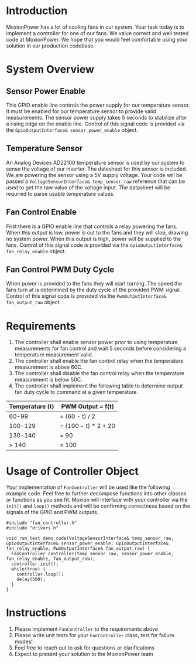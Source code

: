 # Introduction
MoxionPower has a lot of cooling fans in our system. Your task today is to implement a controller for one of our fans. We value correct and well tested code at MoxionPower. We hope that you would feel comfortable using your solution in our production codebase.

# System Overview
## Sensor Power Enable
This GPIO enable line controls the power supply for our temperature sensor. It must be enabled for our temperature sensor to provide valid measurements. The sensor power supply takes 5 seconds to stabilize after a rising edge on the enable line. Control of this signal code is provided via the `GpioOutputInterface& sensor_power_enable` object.

## Temperature Sensor
An Analog Devices AD22100 temperature sensor is used by our system to sense the voltage of our inverter. The datasheet for this sensor is included. We are powering the sensor using a 5V supply voltage. Your code will be passed a `VoltageSensorInterface& temp_sensor_raw` reference that can be used to get the raw value of the voltage input. The datasheet will be required to parse usable temperature values.

## Fan Control Enable
First there is a GPIO enable line that controls a relay powering the fans. When this output is low, power is cut to the fans and they will stop, drawing no system power. When this output is high, power will be supplied to the fans. Control of this signal code is provided via the `GpioOutputInterface& fan_relay_enable` object.

## Fan Control PWM Duty Cycle
When power is provided to the fans they will start turning. The speed the fans turn at is determined by the duty cycle of the provided PWM signal. Control of this signal code is provided via the `PwmOutputInterface& fan_output_raw` object.

# Requirements
1. The controller shall enable sensor power prior to using temperature measurements for fan control and wait 5 seconds before considering a temperature measurement valid.
2. The controller shall enable the fan control relay when the temperature measurement is above 60C.
3. The controller shall disable the fan control relay when the temperature measurement is below 50C.
4. The controller shall implement the following table to determine output fan duty cycle to command at a given temperature.

| Temperature (t) | PWM Output = f(t)        |
|-----------------|----------------------|
| 60-99           | = (60 - t) / 2       |
| 100-129         | = (100 - t) * 2 + 20 |
| 130-140         | = 90                 |
| > 140           | = 100                |


# Usage of Controller Object
Your implementation of `FanController` will be used like the following example code. Feel free to further decompose functions into other classes or functions as you see fit. Moxion will interface with your controller via the `init()` and `loop()` methods and will be confirming correctness based on the signals of the GPIO and PWM outputs.

```
#include "fan_controller.h"
#include "drivers.h"

void run_test_demo_code(VoltageSensorInterface& temp_sensor_raw, GpioOutputInterface& sensor_power_enable, GpioOutputInterface& fan_relay_enable, PwmOutputInterface& fan_output_raw) {
  FanController controller(temp_sensor_raw, sensor_power_enable, fan_relay_enable, fan_output_raw);
  controller.init();
  while(true) {
    controller.loop();
    delay(500);
  }
}
```

# Instructions
1. Please implement `FanController` to the requirements above
2. Please write unit tests for your `FanController` class, test for failure modes!
3. Feel free to reach out to ask for questions or clarifications
4. Expect to present your solution to the MoxionPower team
